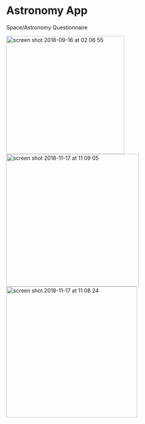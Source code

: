 # Astronomy App
Space/Astronomy Questionnaire 

<img width="311" alt="screen shot 2018-09-16 at 02 06 55" src="https://user-images.githubusercontent.com/43025563/48663045-6fe37780-ea58-11e8-8af7-6ca316f57daa.png">
<img width="349" alt="screen shot 2018-11-17 at 11 09 05" src="https://user-images.githubusercontent.com/43025563/48663108-395a2c80-ea59-11e8-86e7-e727f0dc899e.png">
<img width="345" alt="screen shot 2018-11-17 at 11 08 24" src="https://user-images.githubusercontent.com/43025563/48663109-395a2c80-ea59-11e8-87d2-26fd06659b93.png">


